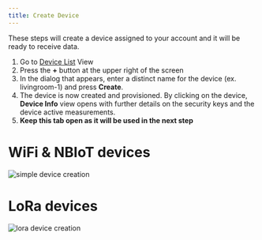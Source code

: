 ```yaml
---
title: Create Device
---
```


These steps will create a device assigned to your account and it will be ready to receive data.

1. Go to [Device List](https://console.insigh.io/devices/list) View
1. Press the **+** button at the upper right of the screen
1. In the dialog that appears, enter a distinct name for the device (ex. livingroom-1) and press **Create**.
1. The device is now created and provisioned. By clicking on the device, **Device Info** view opens with further details on the security keys and the device active measurements.
1. **Keep this tab open as it will be used in the next step**

# WiFi & NBIoT devices

![simple device creation](/images/provisiondevice/provisiondevice.gif?width=50pc)

# LoRa devices

![lora device creation](/images/provisiondevice/provisiondevice-lora.gif?width=50pc)
